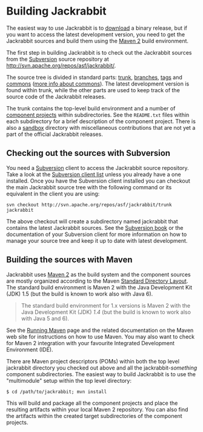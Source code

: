 <!--
   Licensed to the Apache Software Foundation (ASF) under one or more
   contributor license agreements.  See the NOTICE file distributed with
   this work for additional information regarding copyright ownership.
   The ASF licenses this file to You under the Apache License, Version 2.0
   (the "License"); you may not use this file except in compliance with
   the License.  You may obtain a copy of the License at

       http://www.apache.org/licenses/LICENSE-2.0

   Unless required by applicable law or agreed to in writing, software
   distributed under the License is distributed on an "AS IS" BASIS,
   WITHOUT WARRANTIES OR CONDITIONS OF ANY KIND, either express or implied.
   See the License for the specific language governing permissions and
   limitations under the License.
-->

Building Jackrabbit
===================
The easiest way to use Jackrabbit is to [download](http://jackrabbit.apache.org/download.cgi)
a binary release, but if you want to access the latest development
version, you need to get the Jackrabbit sources and build them using the 
[Maven 2](http://maven.apache.org/) build environment.

The first step in building Jackrabbit is to check out the Jackrabbit
sources from the [Subversion](http://subversion.tigris.org/)
source repository at http://svn.apache.org/repos/asf/jackrabbit/. 

The source tree is divided in standard parts: [trunk](http://svn.apache.org/repos/asf/jackrabbit/trunk/), 
[branches](http://svn.apache.org/repos/asf/jackrabbit/branches/), 
[tags](http://svn.apache.org/repos/asf/jackrabbit/tags/) and 
[commons](http://svn.apache.org/repos/asf/jackrabbit/commons/)
([more info about commons](http://jackrabbit.apache.org/commons/)). 
The latest development version is found within trunk, while the other parts are
used to keep track of the source code of the Jackrabbit releases.

The trunk contains the top-level build environment and a number of [component projects](jackrabbit-components.html)
within subdirectories. See the `README.txt` files within each subdirectory
for a brief description of the component project. There is also a [sandbox](http://svn.apache.org/repos/asf/jackrabbit/sandbox/)
directory with miscellaneous contributions that are not yet a part of the
official Jackrabbit releases.


Checking out the sources with Subversion
----------------------------------------
You need a [Subversion](http://subversion.tigris.org/)
client to access the Jackrabbit source repository. Take a look at the [Subversion client list](http://subversion.tigris.org/project_links.html#clients)
unless you already have a one installed. Once you have the Subversion
client installed you can checkout the main Jackrabbit source tree with the
following command or its equivalent in the client you are using:

    svn checkout http://svn.apache.org/repos/asf/jackrabbit/trunk jackrabbit

The above checkout will create a subdirectory named jackrabbit that
contains the latest Jackrabbit sources. See the [Subversion book](http://svnbook.red-bean.com/)
or the documentation of your Subversion client for more information on how
to manage your source tree and keep it up to date with latest development.


Building the sources with Maven
-------------------------------
Jackrabbit uses [Maven 2](http://maven.apache.org/)
as the build system and the component sources are mostly organized
according to the Maven [Standard Directory Layout](http://maven.apache.org/guides/introduction/introduction-to-the-standard-directory-layout.html).
The standard build environment is Maven 2 with the Java Development Kit
(JDK) 1.5 (but the build is known to work also with Java 6).

> The standard build environment for 1.x versions is Maven 2 with the Java
> Development Kit (JDK) *1.4* (but the build is known to work also with Java 5 and 6).

See the [Running Maven](http://maven.apache.org/run-maven/index.html)
page and the related documentation on the Maven web site for instructions
on how to use Maven. You may also want to check for Maven 2 integration
with your favourite Integrated Development Environment (IDE).

There are Maven project descriptors (POMs) within both the top level
jackrabbit directory you checked out above and all the
jackrabbit-<i>something</i> component subdirectories. The easiest way to build
Jackrabbit is to use the "multimodule" setup within the top level directory:

    $ cd /path/to/jackrabbit; mvn install

This will build and package all the component projects and place the
resulting artifacts within your local Maven 2 repository. You can also find
the artifacts within the created target subdirectories of the component
projects.
